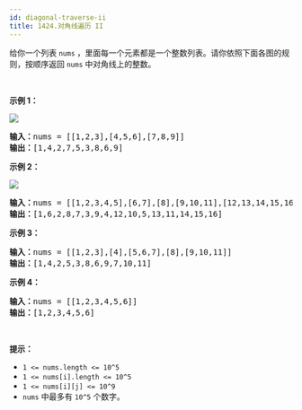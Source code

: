 ```yaml
---
id: diagonal-traverse-ii
title: 1424.对角线遍历 II
---
```

给你一个列表 <code>nums</code> ，里面每一个元素都是一个整数列表。请你依照下面各图的规则，按顺序返回 <code>nums</code> 中对角线上的整数。

 

**示例 1：**

**![](https://assets.leetcode-cn.com/aliyun-lc-upload/uploads/2020/04/23/sample_1_1784.png)**


<pre><strong>输入：</strong>nums = [[1,2,3],[4,5,6],[7,8,9]]<br/><strong>输出：</strong>[1,4,2,7,5,3,8,6,9]<br/></pre>

**示例 2：**

**![](https://assets.leetcode-cn.com/aliyun-lc-upload/uploads/2020/04/23/sample_2_1784.png)**


<pre><strong>输入：</strong>nums = [[1,2,3,4,5],[6,7],[8],[9,10,11],[12,13,14,15,16]]<br/><strong>输出：</strong>[1,6,2,8,7,3,9,4,12,10,5,13,11,14,15,16]<br/></pre>

**示例 3：**


<pre><strong>输入：</strong>nums = [[1,2,3],[4],[5,6,7],[8],[9,10,11]]<br/><strong>输出：</strong>[1,4,2,5,3,8,6,9,7,10,11]<br/></pre>

**示例 4：**


<pre><strong>输入：</strong>nums = [[1,2,3,4,5,6]]<br/><strong>输出：</strong>[1,2,3,4,5,6]<br/></pre>

 

**提示：**


- <code>1 &lt;= nums.length &lt;= 10^5</code>
- <code>1 &lt;= nums[i].length &lt;= 10^5</code>
- <code>1 &lt;= nums[i][j] &lt;= 10^9</code>
- <code>nums</code> 中最多有 <code>10^5</code> 个数字。

